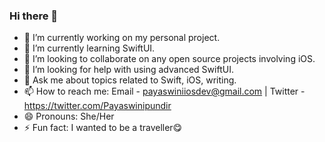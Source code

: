 ### Hi there 👋

<!--
**PayaswiniPundir/PayaswiniPundir** is a ✨ _special_ ✨ repository because its `README.md` (this file) appears on your GitHub profile.

Here are some ideas to get you started:-->

- 🔭 I’m currently working on my personal project.
- 🌱 I’m currently learning SwiftUI.
- 👯 I’m looking to collaborate on any open source projects involving iOS.
- 🤔 I’m looking for help with using advanced SwiftUI.
- 💬 Ask me about topics related to Swift, iOS, writing.
- 📫 How to reach me: Email - payaswiniiosdev@gmail.com | Twitter - https://twitter.com/Payaswinipundir
- 😄 Pronouns: She/Her
- ⚡ Fun fact: I wanted to be a traveller😋

